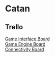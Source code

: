 # Catan
## Trello
[Game Interface Board](https://trello.com/b/ddgP64ty/game-interface)  
[Game Engine Board](https://trello.com/b/OGXjuf7D/game-engine)  
[Connectivity Board](https://trello.com/b/4yOHTGZl/conectivitate)
